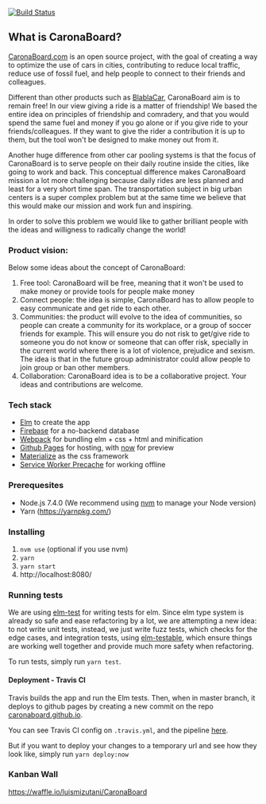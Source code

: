 [![Build Status](https://travis-ci.org/CaronaBoard/caronaboard.svg?branch=master)](https://travis-ci.org/CaronaBoard/caronaboard)

## What is CaronaBoard?

[CaronaBoard.com](http://caronaboard.com) is an open source project, with the goal of creating a way to optimize the use of cars in cities, contributing to reduce local traffic, reduce use of fossil fuel, and help people to connect to their friends and colleagues.

Different than other products such as [BlablaCar](http://www.blablacar.com), CaronaBoard aim is to remain free! In our view giving a ride is a matter of friendship! We based the entire idea on principles of friendship and comradery, and that you would spend the same fuel and money if you go alone or if you give ride to your friends/colleagues. If they want to give the rider a contribution it is up to them, but the tool won't be designed to make money out from it.

Another huge difference from other car pooling systems is that the focus of CaronaBoard is to serve people on their daily routine inside the cities, like going to work and back. This conceptual difference makes CaronaBoard mission a lot more challenging because daily rides are less planned and least for a very short time span. The transportation subject in big urban centers is a super complex problem but at the same time we believe that this would make our mission and work fun and inspiring.

In order to solve this problem we would like to gather brilliant people with the ideas and willigness to radically change the world!

### Product vision:

Below some ideas about the concept of CaronaBoard:

1. Free tool: CaronaBoard will be free, meaning that it won't be used to make money or provide tools for people make money
2. Connect people: the idea is simple, CaronaBoard has to allow people to easy communicate and get ride to each other.
3. Communities: the product will evolve to the idea of communities, so people can create a community for its workplace, or a group of soccer friends for example. This will ensure you do not risk to get/give ride to someone you do not know or someone that can offer risk, specially in the current world where there is a lot of violence, prejudice and sexism. The idea is that in the future group administrator could allow people to join group or ban other members.
4. Collaboration: CaronaBoard idea is to be a collaborative project. Your ideas and contributions are welcome.

### Tech stack

- [Elm](http://elm-lang.org/) to create the app
- [Firebase](https://www.firebase.com/) for a no-backend database
- [Webpack](https://webpack.github.io/) for bundling elm + css + html and minification
- [Github Pages](https://pages.github.com/) for hosting, with [now](https://zeit.co/now) for preview
- [Materialize](http://materializecss.com/) as the css framework
- [Service Worker Precache](https://github.com/GoogleChrome/sw-precache) for working offline

### Prerequesites

- Node.js 7.4.0 (We recommend using [nvm](https://github.com/creationix/nvm) to manage your Node version)
- Yarn (https://yarnpkg.com/)

### Installing

1. `nvm use` (optional if you use nvm)
2. `yarn`
3. `yarn start`
4. http://localhost:8080/

### Running tests

We are using [elm-test](https://github.com/elm-community/elm-test) for writing tests for elm. Since elm type system is already so safe and ease refactoring by a lot, we are attempting a new idea: to not write unit tests, instead, we just write fuzz tests, which checks for the edge cases, and integration tests, using [elm-testable](https://github.com/rogeriochaves/elm-testable), which ensure things are working well together and provide much more safety when refactoring.

To run tests, simply run `yarn test`.

#### Deployment - Travis CI

Travis builds the app and run the Elm tests. Then, when in master branch, it deploys to github pages by creating a new commit on the repo [caronaboard.github.io](https://github.com/CaronaBoard/caronaboard.github.io).

You can see Travis CI config on `.travis.yml`, and the pipeline [here](https://travis-ci.org/CaronaBoard/caronaboard).

But if you want to deploy your changes to a temporary url and see how they look like, simply run `yarn deploy:now`

### Kanban Wall

https://waffle.io/luismizutani/CaronaBoard
